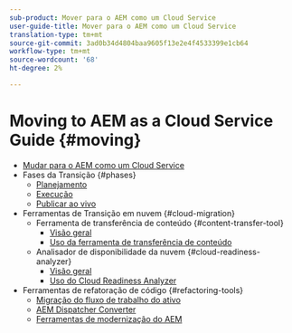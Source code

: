 ```yaml
---
sub-product: Mover para o AEM como um Cloud Service
user-guide-title: Mover para o AEM como um Cloud Service
translation-type: tm+mt
source-git-commit: 3ad0b34d4804baa9605f13e2e4f4533399e1cb64
workflow-type: tm+mt
source-wordcount: '68'
ht-degree: 2%

---
```



# Moving to AEM as a Cloud Service Guide {#moving}

+ [Mudar para o AEM como um Cloud Service](/help/move-to-cloud-service/home.md)
+ Fases da Transição {#phases}
   + [Planejamento](/help/move-to-cloud-service/planning.md)
   + [Execução](/help/move-to-cloud-service/execution.md)
   + [Publicar ao vivo](/help/move-to-cloud-service/post-go-live.md)
+ Ferramentas de Transição em nuvem {#cloud-migration}
   + Ferramenta de transferência de conteúdo {#content-transfer-tool}
      + [Visão geral](/help/move-to-cloud-service/content-transfer-tool/overview-content-transfer-tool.md)
      + [Uso da ferramenta de transferência de conteúdo](/help/move-to-cloud-service/content-transfer-tool/using-content-transfer-tool.md)
   + Analisador de disponibilidade da nuvem {#cloud-readiness-analyzer}
      + [Visão geral](/help/move-to-cloud-service/cloud-readiness-analyzer/overview-cloud-readiness-analyzer.md)
      + [Uso do Cloud Readiness Analyzer](/help/move-to-cloud-service/cloud-readiness-analyzer/using-cloud-readiness-analyzer.md)
+ Ferramentas de refatoração de código {#refactoring-tools}
   + [Migração do fluxo de trabalho do ativo](/help/move-to-cloud-service/moving-to-aem-assets/asset-workflow-migration-tool.md)
   + [AEM Dispatcher Converter](/help/move-to-cloud-service/refactoring-tools/dispatcher-transformation-utility-tools.md)
   + [Ferramentas de modernização do AEM](/help/move-to-cloud-service/refactoring-tools/aem-modernization-tools.md)
